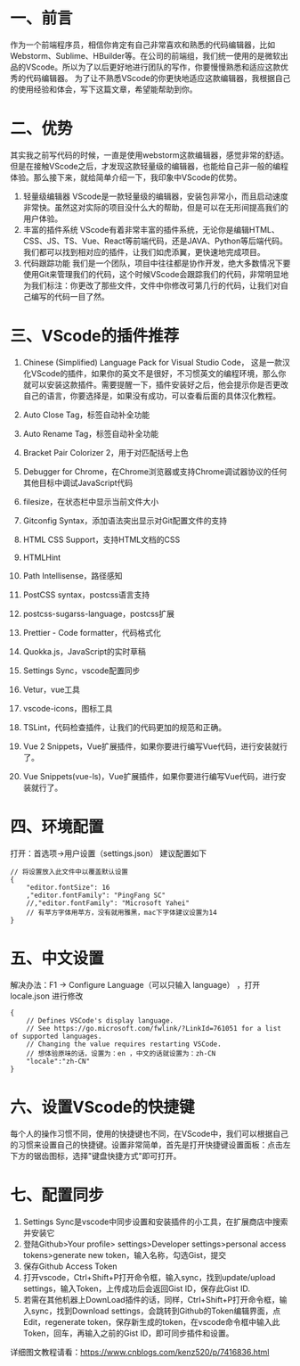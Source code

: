 # 一、前言

作为一个前端程序员，相信你肯定有自己非常喜欢和熟悉的代码编辑器，比如Webstorm、Sublime、HBuilder等。在公司的前端组，我们统一使用的是微软出品的VScode。所以为了以后更好地进行团队的写作，你要慢慢熟悉和适应这款优秀的代码编辑器。
为了让不熟悉VScode的你更快地适应这款编辑器，我根据自己的使用经验和体会，写下这篇文章，希望能帮助到你。


# 二、优势

其实我之前写代码的时候，一直是使用webstorm这款编辑器，感觉非常的舒适。但是在接触VScode之后，才发现这款轻量级的编辑器，也能给自己非一般的编程体验。那么接下来，就给简单介绍一下，我印象中VScode的优势。

1. 轻量级编辑器
VScode是一款轻量级的编辑器，安装包非常小，而且启动速度非常快。虽然这对实际的项目没什么大的帮助，但是可以在无形间提高我们的用户体验。
2. 丰富的插件系统
VScode有着非常丰富的插件系统，无论你是编辑HTML、CSS、JS、TS、Vue、React等前端代码，还是JAVA、Python等后端代码。我们都可以找到相对应的插件，让我们如虎添翼，更快速地完成项目。
3. 代码跟踪功能
我们是一个团队，项目中往往都是协作开发，绝大多数情况下要使用Git来管理我们的代码，这个时候VScode会跟踪我们的代码，非常明显地为我们标注：你更改了那些文件，文件中你修改可第几行的代码，让我们对自己编写的代码一目了然。

# 三、VScode的插件推荐
1. Chinese (Simplified) Language Pack for Visual Studio Code，
这是一款汉化VScode的插件，如果你的英文不是很好，不习惯英文的编程环境，那么你就可以安装这款插件。需要提醒一下，插件安装好之后，他会提示你是否更改自己的语言，你要选择是，如果没有成功，可以查看后面的具体汉化教程。

2. Auto Close Tag，标签自动补全功能

3. Auto Rename Tag，标签自动补全功能

4. Bracket Pair Colorizer 2，用于对匹配括号上色

5. Debugger for Chrome，在Chrome浏览器或支持Chrome调试器协议的任何其他目标中调试JavaScript代码

6. filesize，在状态栏中显示当前文件大小

7. Gitconfig Syntax，添加语法突出显示对Git配置文件的支持

8. HTML CSS Support，支持HTML文档的CSS

9. HTMLHint

10. Path Intellisense，路径感知

11. PostCSS syntax，postcss语言支持

12. postcss-sugarss-language，postcss扩展

13. Prettier - Code formatter，代码格式化

14. Quokka.js，JavaScript的实时草稿

15. Settings Sync，vscode配置同步

16. Vetur，vue工具

17. vscode-icons，图标工具

18. TSLint，代码检查插件，让我们的代码更加的规范和正确。

19. Vue 2 Snippets，Vue扩展插件，如果你要进行编写Vue代码，进行安装就行了。

20. Vue Snippets(vue-ls)，Vue扩展插件，如果你要进行编写Vue代码，进行安装就行了。


# 四、环境配置

打开：首选项→用户设置（settings.json）
建议配置如下

    // 将设置放入此文件中以覆盖默认设置
    {
        "editor.fontSize": 16
        ,"editor.fontFamily": "PingFang SC"
        //,"editor.fontFamily": "Microsoft Yahei"
        // 有苹方字体用苹方，没有就用雅黑，mac下字体建议设置为14
    }

# 五、中文设置

解决办法：F1 -> Configure Language（可以只输入 language） ，打开 locale.json 进行修改

    {
        // Defines VSCode's display language.
        // See https://go.microsoft.com/fwlink/?LinkId=761051 for a list of supported languages.
        // Changing the value requires restarting VSCode.
        // 想体验原味的话，设置为：en ，中文的话就设置为：zh-CN
        "locale":"zh-CN"
    }

# 六、设置VScode的快捷键

每个人的操作习惯不同，使用的快捷键也不同，在VScode中，我们可以根据自己的习惯来设置自己的快捷键。设置非常简单，首先是打开快捷键设置面板：点击左下方的锯齿图标，选择"键盘快捷方式"即可打开。

# 七、配置同步

1. Settings Sync是vscode中同步设置和安装插件的小工具，在扩展商店中搜索并安装它 
2. 登陆Github>Your profile> settings>Developer settings>personal access tokens>generate new token，输入名称，勾选Gist，提交 
3. 保存Github Access Token 
4. 打开vscode，Ctrl+Shift+P打开命令框，输入sync，找到update/upload settings，输入Token，上传成功后会返回Gist ID，保存此Gist ID. 
5. 若需在其他机器上DownLoad插件的话，同样，Ctrl+Shift+P打开命令框，输入sync，找到Download settings，会跳转到Github的Token编辑界面，点Edit，regenerate token，保存新生成的token，在vscode命令框中输入此Token，回车，再输入之前的Gist ID，即可同步插件和设置。


详细图文教程请看：https://www.cnblogs.com/kenz520/p/7416836.html